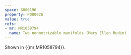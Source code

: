 ```yaml
---
space: S000196
property: P000026
value: true
refs:
- mr: MR1058794
  name: Two nonmetrizable manifolds (Mary Ellen Rudin)
---
```


Shown in {{mr:MR1058794}}.
